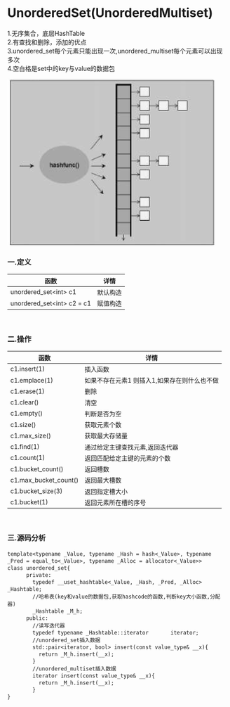 # UnorderedSet(UnorderedMultiset)

1.无序集合，底层HashTable<br>
2.有查找和删除，添加的优点<br>
3.unordered_set每个元素只能出现一次,unordered_multiset每个元素可以出现多次<br>
4.空白格是set中的key与value的数据包

![](../../img/17.png)

### 一.定义

函数|详情
--|--
unordered_set<int\> c1|默认构造
unordered_set<int\> c2 = c1|赋值构造

<br>

### 二.操作

函数|详情
--|--
c1.insert(1)|插入函数
c1.emplace(1)|如果不存在元素1 则插入1,如果存在则什么也不做
c1.erase(1)|删除
c1.clear()|清空
c1.empty()|判断是否为空
c1.size()|获取元素个数
c1.max_size()|获取最大存储量
c1.find(1)|通过给定主键查找元素,返回迭代器
c1.count(1)|返回匹配给定主键的元素的个数
c1.bucket_count()|返回槽数
c1.max_bucket_count()|返回最大槽数
c1.bucket_size(3)|返回指定槽大小
c1.bucket(1)|返回元素所在槽的序号

<br>

### 三.源码分析

```
template<typename _Value, typename _Hash = hash<_Value>, typename _Pred = equal_to<_Value>, typename _Alloc = allocator<_Value>>
class unordered_set{
      private:
        typedef __uset_hashtable<_Value, _Hash, _Pred, _Alloc>  _Hashtable;
        //哈希表(key和value的数据包,获取hashcode的函数,判断key大小函数,分配器)
        _Hashtable _M_h;
      public:
        //读写迭代器
        typedef typename _Hashtable::iterator		iterator;
        //unordered_set插入数据
        std::pair<iterator, bool> insert(const value_type& __x){
          return _M_h.insert(__x);
        }
        //unordered_multiset插入数据
        iterator insert(const value_type& __x){
          return _M_h.insert(__x);
        }
}
```
